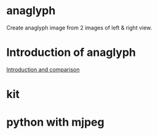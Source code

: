 # anaglyph
Create anaglyph image from 2 images of left &amp; right view.

# Introduction of anaglyph

[Introduction and comparison ](http://www.3dtv.at/knowhow/anaglyphcomparison_en.aspx)

# kit

# python with mjpeg
